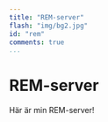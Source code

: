 ```yaml
---
title: "REM-server"
flash: "img/bg2.jpg"
id: "rem"
comments: true
...
```


REM-server
==========

Här är min REM-server!
